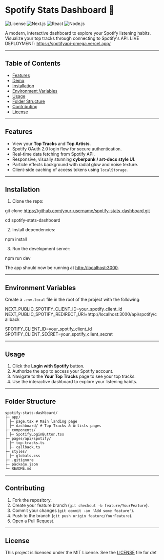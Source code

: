 # Spotify Stats Dashboard 🎵

![License](https://img.shields.io/badge/License-MIT-green) ![Next.js](https://img.shields.io/badge/Next.js-13-blue) ![React](https://img.shields.io/badge/React-18.2.0-blue) ![Node.js](https://img.shields.io/badge/Node.js-18.x-green) 

A modern, interactive dashboard to explore your Spotify listening habits. Visualize your top tracks through connecting to Spotify's API.
LIVE DEPLOYMENT: https://spotifyapi-omega.vercel.app/

---

## Table of Contents

- [Features](#features)
- [Demo](#demo)
- [Installation](#installation)
- [Environment Variables](#environment-variables)
- [Usage](#usage)
- [Folder Structure](#folder-structure)
- [Contributing](#contributing)
- [License](#license)

---

## Features

- View your **Top Tracks** and **Top Artists**.
- Spotify OAuth 2.0 login flow for secure authentication.
- Real-time data fetching from Spotify API.
- Responsive, visually stunning **cyberpunk / art-deco style UI**.
- Particle effects background with radial glow and noise texture.
- Client-side caching of access tokens using `localStorage`.

---

## Installation

1. Clone the repo:

git clone https://github.com/your-username/spotify-stats-dashboard.git

cd spotify-stats-dashboard


2. Install dependencies:

npm install


3. Run the development server:



npm run dev


The app should now be running at [http://localhost:3000](http://localhost:3000).

---

## Environment Variables

Create a `.env.local` file in the root of the project with the following:



NEXT_PUBLIC_SPOTIFY_CLIENT_ID=your_spotify_client_id
NEXT_PUBLIC_SPOTIFY_REDIRECT_URI=http://localhost:3000/api/spotify/callback

SPOTIFY_CLIENT_ID=your_spotify_client_id
SPOTIFY_CLIENT_SECRET=your_spotify_client_secret


---

## Usage

1. Click the **Login with Spotify** button.
2. Authorize the app to access your Spotify account.
3. Navigate to the **Your Top Tracks** page to see your top tracks.
4. Use the interactive dashboard to explore your listening habits.

---

## Folder Structure


```
spotify-stats-dashboard/
├─ app/
│ ├─ page.tsx # Main landing page
│ ├─ dashboard/ # Top Tracks & Artists pages
├─ components/
│ ├─ SpotifyLoginButton.tsx
├─ pages/api/spotify/
│ ├─ top-tracks.ts
│ ├─ callback.ts
├─ styles/
│ ├─ globals.css
├─ .gitignore
├─ package.json
└─ README.md
```

---

## Contributing

1. Fork the repository.
2. Create your feature branch (`git checkout -b feature/YourFeature`).
3. Commit your changes (`git commit -am 'Add some feature'`).
4. Push to the branch (`git push origin feature/YourFeature`).
5. Open a Pull Request.

---

## License

This project is licensed under the MIT License. See the [LICENSE](LICENSE) file for det
